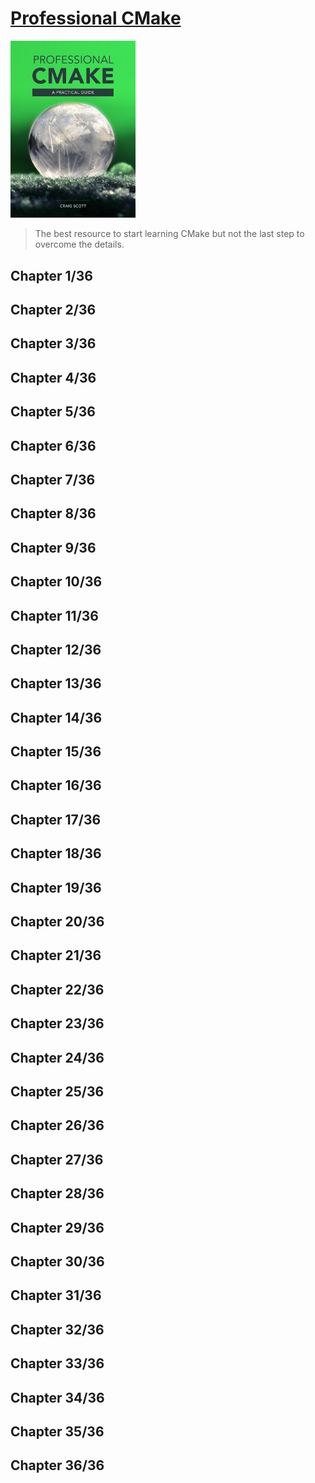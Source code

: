 # [Professional CMake](https://crascit.com/professional-cmake/)
<img alt="9781925904208" src="../covers/9781925904208.jpg" width="200"/>

> The best resource to start learning CMake but not the last step to overcome the details.

## Chapter 1/36
## Chapter 2/36
## Chapter 3/36
## Chapter 4/36
## Chapter 5/36
## Chapter 6/36
## Chapter 7/36
## Chapter 8/36
## Chapter 9/36
## Chapter 10/36
## Chapter 11/36
## Chapter 12/36
## Chapter 13/36
## Chapter 14/36
## Chapter 15/36
## Chapter 16/36
## Chapter 17/36
## Chapter 18/36
## Chapter 19/36
## Chapter 20/36
## Chapter 21/36
## Chapter 22/36
## Chapter 23/36
## Chapter 24/36
## Chapter 25/36
## Chapter 26/36
## Chapter 27/36
## Chapter 28/36
## Chapter 29/36
## Chapter 30/36
## Chapter 31/36
## Chapter 32/36
## Chapter 33/36
## Chapter 34/36
## Chapter 35/36
## Chapter 36/36
